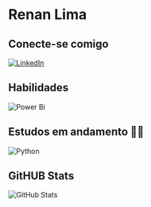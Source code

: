 # Renan Lima

## Conecte-se comigo
[![LinkedIn](https://img.shields.io/badge/linkedin-%230077B5.svg?style=for-the-badge&logo=linkedin&logoColor=white)](https://www.linkedin.com/in/renan-lima-9b19b645/)



## Habilidades
![Power Bi](https://img.shields.io/badge/power_bi-F2C811?style=for-the-badge&logo=powerbi&logoColor=black)

## Estudos em andamento 👨‍💻
![Python](https://img.shields.io/badge/python-3670A0?style=for-the-badge&logo=python&logoColor=ffdd54)

## GitHUB Stats
![GitHub Stats](https://github-readme-stats.vercel.app/api?username=renanlima2023&theme=transparent&bg_color=000&border_color=30A3DC&show_icons=true&icon_color=30A3DC&title_color=E94D5F&text_color=FFF)
